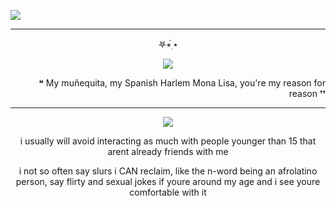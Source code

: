  ![](https://komarev.com/ghpvc/?username=Acceptmylove&style=flat-square&color=green&label=Victims+count)


---

<p align="center">   
𖤐⭒๋࣭ ⭑
<p align="center">
<img src="https://file.garden/Zd4zBrmXyXjgTATs/dsjai.png" /></p>
<p align="right">   
❝ My muñequita, my Spanish Harlem Mona Lisa, you're my reason for reason ❜❜

---

<p align="center">
<img src="https://files.catbox.moe/9nbub5.webp" /></p>

 <p align="center">     
 i usually will avoid interacting as much with people younger than 15 that arent already friends with me

 <p align="center">    i not so often say slurs i CAN reclaim, like the n-word being an afrolatino person, say flirty and sexual jokes if youre around my age and i see youre comfortable with it


